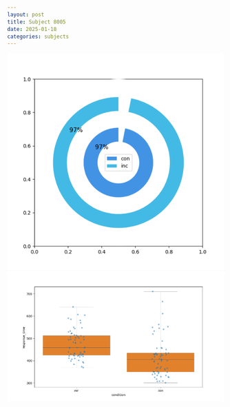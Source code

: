 ```yaml
---
layout: post
title: Subject 8005
date: 2025-01-18
categories: subjects
---
```


![](data/8005/run-22/8005_accuracy_by_condition.png)
![](data/8005/run-22/8005_rt.png)
